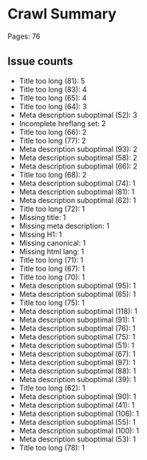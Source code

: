 # Crawl Summary

Pages: 76

## Issue counts
- Title too long (81): 5
- Title too long (83): 4
- Title too long (65): 4
- Title too long (64): 3
- Meta description suboptimal (52): 3
- Incomplete hreflang set: 2
- Title too long (66): 2
- Title too long (77): 2
- Meta description suboptimal (93): 2
- Meta description suboptimal (58): 2
- Meta description suboptimal (66): 2
- Title too long (68): 2
- Meta description suboptimal (74): 1
- Meta description suboptimal (81): 1
- Meta description suboptimal (62): 1
- Title too long (72): 1
- Missing title: 1
- Missing meta description: 1
- Missing H1: 1
- Missing canonical: 1
- Missing html lang: 1
- Title too long (71): 1
- Title too long (67): 1
- Title too long (70): 1
- Meta description suboptimal (95): 1
- Meta description suboptimal (65): 1
- Title too long (75): 1
- Meta description suboptimal (118): 1
- Meta description suboptimal (91): 1
- Meta description suboptimal (76): 1
- Meta description suboptimal (75): 1
- Meta description suboptimal (51): 1
- Meta description suboptimal (67): 1
- Meta description suboptimal (97): 1
- Meta description suboptimal (88): 1
- Meta description suboptimal (39): 1
- Title too long (62): 1
- Meta description suboptimal (90): 1
- Meta description suboptimal (41): 1
- Meta description suboptimal (106): 1
- Meta description suboptimal (55): 1
- Meta description suboptimal (100): 1
- Meta description suboptimal (53): 1
- Title too long (78): 1